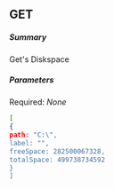 ## GET ##

##### Summary #####
Get's Diskspace

##### Parameters ######

Required:
*None*

```JSON
[
{
path: "C:\",
label: "",
freeSpace: 282500067328,
totalSpace: 499738734592
}
]
```